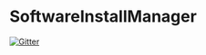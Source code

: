 # SoftwareInstallManager

[![Gitter](https://badges.gitter.im/Join%20Chat.svg)](https://gitter.im/adbertram/SoftwareInstallManager?utm_source=badge&utm_medium=badge&utm_campaign=pr-badge&utm_content=badge)